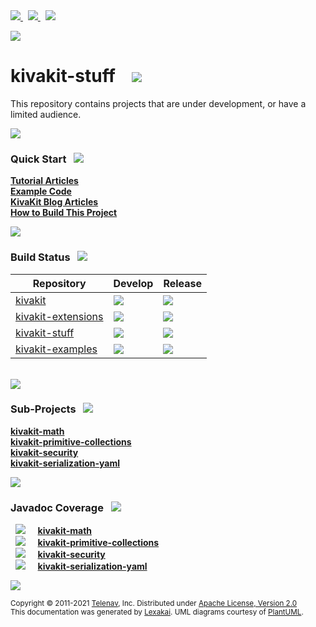 [//]: # (start-user-text)

<a href="https://www.kivakit.org">
<img src="https://telenav.github.io/telenav-assets/images/icons/web-32.png" srcset="https://telenav.github.io/telenav-assets/images/icons/web-32-2x.png 2x"/>
</a>
&nbsp;
<a href="https://twitter.com/openkivakit">
<img src="https://telenav.github.io/telenav-assets/images/logos/twitter/twitter-32.png" srcset="https://telenav.github.io/telenav-assets/images/logos/twitter/twitter-32-2x.png 2x"/>
</a>
&nbsp;
<a href="https://kivakit.zulipchat.com">
<img src="https://telenav.github.io/telenav-assets/images/logos/zulip/zulip-32.png" srcset="https://telenav.github.io/telenav-assets/images/logos/zulip/zulip-32-2x.png 2x"/>
</a>

<p></p> 

<img src="https://telenav.github.io/telenav-assets/images/backgrounds/kivakit-background.png" srcset="https://telenav.github.io/telenav-assets/images/backgrounds/kivakit-background-2x.png 2x"/>

[//]: # (end-user-text)

# kivakit-stuff &nbsp;&nbsp; <img src="https://telenav.github.io/telenav-assets/images/logos/kivakit/kivakit-32.png" srcset="https://telenav.github.io/telenav-assets/images/logos/kivakit/kivakit-32-2x.png 2x"/>

This repository contains projects that are under development, or have a limited audience.

<img src="https://telenav.github.io/telenav-assets/images/separators/horizontal-line-512.png" srcset="https://telenav.github.io/telenav-assets/images/separators/horizontal-line-512-2x.png 2x"/>

[//]: # (start-user-text)

### Quick Start <a name = "quick-start"></a>&nbsp; <img src="https://telenav.github.io/telenav-assets/images/icons/rocket-32.png" srcset="https://telenav.github.io/telenav-assets/images/icons/rocket-32-2x.png 2x"/>

[**Tutorial Articles**](https://state-of-the-art.org/)  
[**Example Code**](https://github.com/Telenav/kivakit-examples)  
[**KivaKit Blog Articles**](https://state-of-the-art.org/)  
[**How to Build This Project**](https://github.com/Telenav/telenav-build/blob/release/1.6.2/documentation/building.md) <!-- [cactus.replacement-branch-name] -->   

<img src="https://telenav.github.io/telenav-assets/images/separators/horizontal-line-128.png" srcset="https://telenav.github.io/telenav-assets/images/separators/horizontal-line-128-2x.png 2x"/>

### Build Status <a name = "quick-start"></a>&nbsp; <img src="https://telenav.github.io/telenav-assets/images/icons/gears-32.png" srcset="https://telenav.github.io/telenav-assets/images/icons/gears-32-2x.png 2x"/>

| Repository                                                                  | Develop                                                                                                  | Release                                                                                                  |
|-----------------------------------------------------------------------------|----------------------------------------------------------------------------------------------------------|----------------------------------------------------------------------------------------------------------|
| [kivakit](https://github.com/Telenav/kivakit/actions)                       | <img src="https://github.com/Telenav/kivakit/actions/workflows/build-develop.yml/badge.svg"/>            | <img src="https://github.com/Telenav/kivakit/actions/workflows/build-release.yml/badge.svg"/>            |
| [kivakit-extensions](https://github.com/Telenav/kivakit-extensions/actions) | <img src="https://github.com/Telenav/kivakit-extensions/actions/workflows/build-develop.yml/badge.svg"/> | <img src="https://github.com/Telenav/kivakit-extensions/actions/workflows/build-release.yml/badge.svg"/> |
| [kivakit-stuff](https://github.com/Telenav/kivakit-stuff/actions)           | <img src="https://github.com/Telenav/kivakit-stuff/actions/workflows/build-develop.yml/badge.svg"/>      | <img src="https://github.com/Telenav/kivakit-stuff/actions/workflows/build-release.yml/badge.svg"/>      |
| [kivakit-examples](https://github.com/Telenav/kivakit-examples/actions)     | <img src="https://github.com/Telenav/kivakit-examples/actions/workflows/build-develop.yml/badge.svg"/>   | <img src="https://github.com/Telenav/kivakit-examples/actions/workflows/build-release.yml/badge.svg"/>   |

<br/>

<img src="https://telenav.github.io/telenav-assets/images/separators/horizontal-line-128.png" srcset="https://telenav.github.io/telenav-assets/images/separators/horizontal-line-128-2x.png 2x"/>

[//]: # (end-user-text)

### Sub-Projects <a name = "projects"></a> &nbsp; <img src="https://telenav.github.io/telenav-assets/images/icons/diagram-32.png" srcset="https://telenav.github.io/telenav-assets/images/icons/diagram-32-2x.png 2x"/>

[**kivakit-math**](kivakit-math/README.md)  
[**kivakit-primitive-collections**](kivakit-primitive-collections/README.md)  
[**kivakit-security**](kivakit-security/README.md)  
[**kivakit-serialization-yaml**](kivakit-serialization-yaml/README.md)  

<img src="https://telenav.github.io/telenav-assets/images/separators/horizontal-line-128.png" srcset="https://telenav.github.io/telenav-assets/images/separators/horizontal-line-128-2x.png 2x"/>

### Javadoc Coverage <a name = "javadoc-coverage"></a> &nbsp; <img src="https://telenav.github.io/telenav-assets/images/icons/bargraph-24.png" srcset="https://telenav.github.io/telenav-assets/images/icons/bargraph-24-2x.png 2x"/>

&nbsp; <img src="https://telenav.github.io/telenav-assets/images/meters/meter-60-96.png" srcset="https://telenav.github.io/telenav-assets/images/meters/meter-60-96-2x.png 2x"/>
 &nbsp; &nbsp; [**kivakit-math**](kivakit-math/README.md)  
&nbsp; <img src="https://telenav.github.io/telenav-assets/images/meters/meter-60-96.png" srcset="https://telenav.github.io/telenav-assets/images/meters/meter-60-96-2x.png 2x"/>
 &nbsp; &nbsp; [**kivakit-primitive-collections**](kivakit-primitive-collections/README.md)  
&nbsp; <img src="https://telenav.github.io/telenav-assets/images/meters/meter-30-96.png" srcset="https://telenav.github.io/telenav-assets/images/meters/meter-30-96-2x.png 2x"/>
 &nbsp; &nbsp; [**kivakit-security**](kivakit-security/README.md)  
&nbsp; <img src="https://telenav.github.io/telenav-assets/images/meters/meter-60-96.png" srcset="https://telenav.github.io/telenav-assets/images/meters/meter-60-96-2x.png 2x"/>
 &nbsp; &nbsp; [**kivakit-serialization-yaml**](kivakit-serialization-yaml/README.md)

[//]: # (start-user-text)



[//]: # (end-user-text)

<img src="https://telenav.github.io/telenav-assets/images/separators/horizontal-line-512.png" srcset="https://telenav.github.io/telenav-assets/images/separators/horizontal-line-512-2x.png 2x"/>

<sub>Copyright &#169; 2011-2021 [Telenav](https://telenav.com), Inc. Distributed under [Apache License, Version 2.0](LICENSE)</sub>  
<sub>This documentation was generated by [Lexakai](https://www.lexakai.org). UML diagrams courtesy of [PlantUML](https://plantuml.com).</sub>
